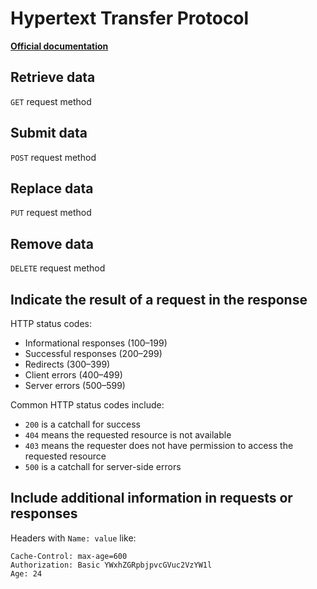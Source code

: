 # Hypertext Transfer Protocol

**[Official documentation](https://httpwg.org/specs/)**

## Retrieve data

`GET` request method

## Submit data

`POST` request method

## Replace data

`PUT` request method

## Remove data

`DELETE` request method

## Indicate the result of a request in the response

HTTP status codes:

- Informational responses (100–199)
- Successful responses (200–299)
- Redirects (300–399)
- Client errors (400–499)
- Server errors (500–599)

Common HTTP status codes include:

- `200` is a catchall for success
- `404` means the requested resource is not available
- `403` means the requester does not have permission to access the requested resource
- `500` is a catchall for server-side errors

## Include additional information in requests or responses

Headers with `Name: value` like:

```http
Cache-Control: max-age=600
Authorization: Basic YWxhZGRpbjpvcGVuc2VzYW1l
Age: 24
```
